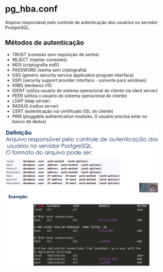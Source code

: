 # pg_hba.conf

Arquivo responsável pelo controle de autenticação dos usuários no servidor PostgreSQL.

## Métodos de autenticação
- TRUST (conexão sem requisição de senha)
- REJECT (rejeitar conexões)
- MD5 (criptografia md5)
- PASSWORD (senha sem criptografia)
- GSS (generic security service application program interface)
- SSPI (security support provider interface - somente para windows)
- KRB5 (kerberos V5)
- IDENT (utiliza usuário do sistema operacional do cliente via ident server)
- PEER (utiliza o usuário do sistema operacional do cliente)
- LDAP (ldap server)
- RADIUS (radius server)
- CERT (autenticação via certificado SSL do cliente)
- PAM (pluggable authentication modules. O usuário precisa estar no banco de dados)

![imagem-06](img/Captura%20de%20tela%20de%202022-07-25%2012-12-24.png)
![imagem-07](img/Captura%20de%20tela%20de%202022-07-25%2012-17-29.png)